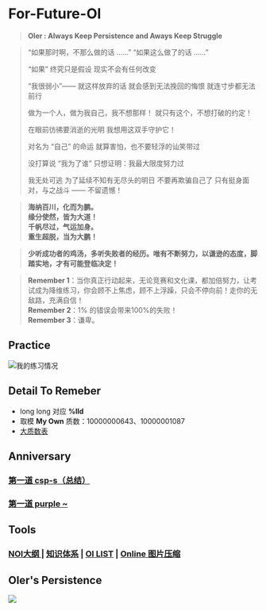 # For-Future-OI
> **OIer : Always Keep Persistence and Aways Keep Struggle**

> “如果那时啊，不那么做的话 ……”
> “如果这么做了的话 ……”
> 
> “如果” 终究只是假设
> 现实不会有任何改变
> 
> “我很弱小”—— 就这样放弃的话
> 就会感到无法挽回的悔恨
> 就连寸步都无法前行
> 
> 做为一个人，做为我自己，我不想那样！
> 就只有这个，不想打破的约定！
> 
> 在眼前彷彿要消逝的光明
> 我想用这双手守护它！
> 
> 对名为 “自己” 的命运
> 就算害怕，也不要轻浮的讪笑带过
> 
> 没打算说 “我为了谁”
> 只想证明：我最大限度努力过
> 
> 我无处可逃
> 为了延续不知有无尽头的明日
> 不要再欺骗自己了
> 只有挺身面对，与之战斗 —— 不留遗憾！

>  **海纳百川，化而为鹏。  
>  缘分使然，皆为大道！  
> 千帆尽过，气运加身。  
> 重生超脱，当为大鹏！**

> **少听成功者的鸡汤，多听失败者的经历。唯有不断努力，以谦逊的态度，脚踏实地，才有可能登临决定！**

> **Remember 1**：当你真正行动起来，无论竞赛和文化课，都加倍努力，让考试成为降维练习，你会顾不上焦虑，顾不上浮躁，只会不停向前！走你的无敌路，充满自信！  
**Remember 2**：1% 的错误会带来100%的失败！   
**Remember 3**：谦卑。

## Practice
![我的练习情况](https://luogu-card.vercel.app/practice?id=457492&dark_mode=true&disable_cache=true)

## Detail To Remeber
- long long 对应 **%lld**
- 取模 **My Own** 质数：10000000643、10000001087
- [大质数表](https://www.cnblogs.com/ljxtt/p/13514346.html)

## Anniversary
### [第一道 csp-s（总结）](https://www.luogu.com.cn/problem/P7913)
### [第一道 purple ~](https://www.luogu.com.cn/problem/P3265)

## Tools
### [NOI大纲 ](https://www.noi.cn/upload/resources/file/2023/03/15/1fa58eac9c412e01ce3c89c761058a43.pdf)| [知识体系](https://www.cnblogs.com/hadilo/p/5840434.html) | [ OI LIST](https://i.loli.net/2020/08/20/bF2jBmzREunIe5w.png) | [Online 图片压缩](https://www.bejson.com/ui/compress_img/)

## OIer's Persistence
![](https://i.loli.net/2018/10/26/5bd32d17a163e.png)

